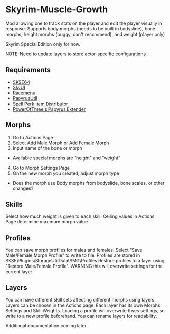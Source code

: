 # Skyrim-Muscle-Growth

Mod allowing one to track stats on the player and edit the player visually in response. Supports body morphs (needs to be built in bodyslide), bone morphs, height morphs (buggy, don't recommend), and weight (player only)

Skyrim Special Edition only for now.

NOTE: Need to update layers to store actor-specific configurations

## Requirements
- [SKSE64](https://skse.silverlock.org)
- [SkyUI](https://www.nexusmods.com/skyrimspecialedition/mods/12604)
- [Racemenu](https://www.nexusmods.com/skyrimspecialedition/mods/19080)
- [PapyrusUtil](https://www.nexusmods.com/skyrimspecialedition/mods/13048)
- [Spell Perk Item Distributor](https://www.nexusmods.com/skyrimspecialedition/mods/36869)
- [PowerOfThree's Papyrus Extender](https://www.nexusmods.com/skyrimspecialedition/mods/22854)

## Morphs
1. Go to Actions Page
2. Select Add Male Morph or Add Female Morph
3. Input name of the bone or morph
  - Available special morphs are "height" and "weight"
4. Go to Morph Settings Page
5. On the new morph you created,  adjust morph type
  - Does the morph use Body morphs from bodyslide, bone scales, or other changes?
 
## Skills
Select how much weight is given to each skill. Ceiling values in Actions Page determine maximum morph value
 
## Profiles
You can save morph profiles for males and females.
Select "Save Male/Female Morph Profile" to write to file.
Profiles are stored in SKSE\Plugins\StorageUtilData\SMG\Profiles
Restore profiles to a layer using "Restore Male/Female Profile".
WARNING this will overwrite settings for the current layer

## Layers
You can have different skill sets affecting different morphs using layers. Layers can be chosen in the Actions page.
Each layer has its own Morphs Settings and Skill Weights.
Loading a profile will overwrite thses settings, so write to a new profile beforehand.
You can rename layers for readability.

Additional documentation coming later.
